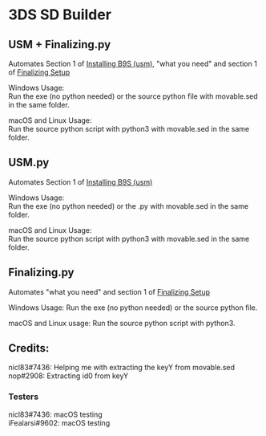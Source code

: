 # 3DS SD Builder
## USM + Finalizing.py
Automates Section 1 of [Installing B9S (usm)](https://3ds.hacks.guide/installing-boot9strap-(usm).html), "what you need" and section 1 of [Finalizing Setup](https://3ds.hacks.guide/finalizing-setup)  

Windows Usage:  
Run the exe (no python needed) or the source python file with movable.sed in the same folder.

macOS and Linux Usage:  
Run the source python script with python3 with movable.sed in the same folder.

## USM.py
Automates Section 1 of [Installing B9S (usm)](https://3ds.hacks.guide/installing-boot9strap-(usm).html)

Windows Usage:  
Run the exe (no python needed) or the .py with movable.sed in the same folder.

macOS and Linux Usage:  
Run the source python script with python3 with movable.sed in the same folder.   

## Finalizing.py
Automates "what you need" and section 1 of [Finalizing Setup](https://3ds.hacks.guide/finalizing-setup)  

Windows Usage:
Run the exe (no python needed) or the source python file.

macOS and Linux usage:
Run the source python script with python3.

## Credits:

nicl83#7436: Helping me with extracting the keyY from movable.sed  
nop#2908: Extracting id0 from keyY

### Testers
nicl83#7436: macOS testing  
iFealarsi#9602: macOS testing
